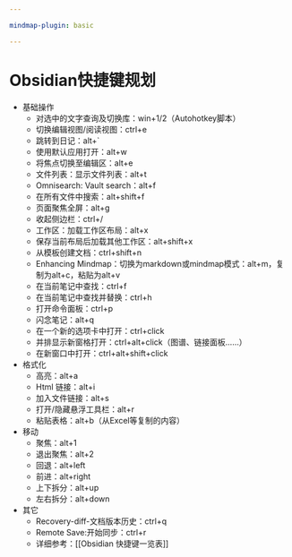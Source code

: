 ```yaml
---

mindmap-plugin: basic

---
```

# Obsidian快捷键规划
- 基础操作
	- 对选中的文字查询及切换库：win+1/2（Autohotkey脚本）
	- 切换编辑视图/阅读视图：ctrl+e
	- 跳转到日记：alt+`
	- 使用默认应用打开：alt+w
	- 将焦点切换至编辑区：alt+e
	- 文件列表：显示文件列表：alt+t
	- Omnisearch: Vault search：alt+f
	- 在所有文件中搜索：alt+shift+f
	- 页面聚焦全屏：alt+g
	- 收起侧边栏：ctrl+/
	- 工作区：加载工作区布局：alt+x
	- 保存当前布局后加载其他工作区：alt+shift+x
	- 从模板创建文档：ctrl+shift+n
	- Enhancing Mindmap：切换为markdown或mindmap模式：alt+m，复制为alt+c，粘贴为alt+v
	- 在当前笔记中查找：ctrl+f
	- 在当前笔记中查找并替换：ctrl+h
	- 打开命令面板：ctrl+p
	- 闪念笔记：alt+q
	- 在一个新的选项卡中打开：ctrl+click
	- 并排显示新窗格打开：ctrl+alt+click（图谱、链接面板……）
	- 在新窗口中打开：ctrl+alt+shift+click
- 格式化
	- 高亮：alt+a
	- Html 链接：alt+i
	- 加入文件链接：alt+s
	- 打开/隐藏悬浮工具栏：alt+r
	- 粘贴表格：alt+b（从Excel等复制的内容）
- 移动
	- 聚焦：alt+1
	- 退出聚焦：alt+2
	- 回退：alt+left
	- 前进：alt+right
	- 上下拆分：alt+up
	- 左右拆分：alt+down
- 其它
	- Recovery-diff-文档版本历史：ctrl+q
	- Remote Save:开始同步：ctrl+r
	- 详细参考：[[Obsidian 快捷键一览表]]